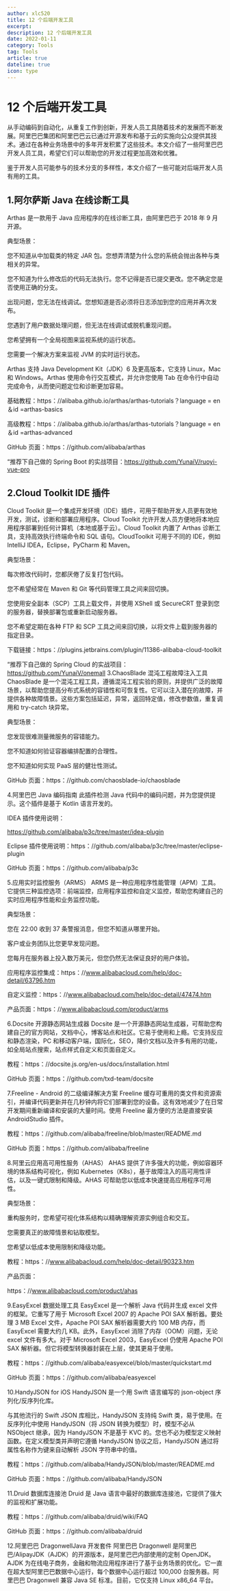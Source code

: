 ```yaml
---
author: xlc520
title: 12 个后端开发工具
excerpt: 
description: 12 个后端开发工具
date: 2022-01-11
category: Tools
tag: Tools
article: true
dateline: true
icon: type
---
```


# 12 个后端开发工具

从手动编码到自动化，从重复工作到创新，开发人员工具随着技术的发展而不断发展。阿里巴巴集团和阿里巴巴云已通过开源发布和基于云的实施向公众提供其技术。通过在各种业务场景中的多年开发积累了这些技术。本文介绍了一些阿里巴巴开发人员工具，希望它们可以帮助您的开发过程更加高效和优雅。

鉴于开发人员可能参与的技术分支的多样性，本文介绍了一些可能对后端开发人员有用的工具。

## 1.阿尔萨斯 Java 在线诊断工具

Arthas 是一款用于 Java 应用程序的在线诊断工具，由阿里巴巴于 2018 年 9 月开源。

典型场景：

您不知道从中加载类的特定 JAR 包。您想弄清楚为什么您的系统会抛出各种与类相关的异常。

您不知道为什么修改后的代码无法执行。您不记得是否已提交更改。您不确定您是否使用正确的分支。

出现问题，您无法在线调试。您想知道是否必须将日志添加到您的应用并再次发布。

您遇到了用户数据处理问题，但无法在线调试或脱机重现问题。

您希望拥有一个全局视图来监视系统的运行状态。

您需要一个解决方案来监视 JVM 的实时运行状态。

Arthas 支持 Java Development Kit（JDK）6 及更高版本，它支持 Linux，Mac 和 Windows。Arthas 使用命令行交互模式，并允许您使用 Tab
在命令行中自动完成命令，从而使问题定位和诊断更加容易。

基础教程：https：//alibaba.github.io/arthas/arthas-tutorials？language = en＆id =arthas-basics

高级教程：https：//alibaba.github.io/arthas/arthas-tutorials？language = en＆id =arthas-advanced

GitHub 页面：https：//github.com/alibaba/arthas

“推荐下自己做的 Spring Boot 的实战项目：<https://github.com/YunaiV/ruoyi-vue-pro>

## 2.Cloud Toolkit IDE 插件

Cloud Toolkit 是一个集成开发环境（IDE）插件，可用于帮助开发人员更有效地开发，测试，诊断和部署应用程序。Cloud Toolkit
允许开发人员方便地将本地应用程序部署到任何计算机（本地或基于云）。Cloud Toolkit 内置了 Arthas 诊断工具，支持高效执行终端命令和
SQL 语句。CloudToolkit 可用于不同的 IDE，例如 IntelliJ IDEA，Eclipse，PyCharm 和 Maven。

典型场景：

每次修改代码时，您都厌倦了反复打包代码。

您不希望经常在 Maven 和 Git 等代码管理工具之间来回切换。

您使用安全副本（SCP）工具上载文件，并使用 XShell 或 SecureCRT 登录到您的服务器，替换部署包或重新启动服务器。

您不希望定期在各种 FTP 和 SCP 工具之间来回切换，以将文件上载到服务器的指定目录。

下载链接：https：//plugins.jetbrains.com/plugin/11386-alibaba-cloud-toolkit

“推荐下自己做的 Spring Cloud 的实战项目：<https://github.com/YunaiV/onemall>
3.ChaosBlade 混沌工程故障注入工具
ChaosBlade 是一个混沌工程工具，遵循混沌工程实验的原则，并提供广泛的故障场景，以帮助您提高分布式系统的容错性和可恢复性。它可以注入潜在的故障，并提供各种故障情景。这些方案包括延迟，异常，返回特定值，修改参数值，重复调用和
try-catch 块异常。

典型场景：

您发现很难测量微服务的容错能力。

您不知道如何验证容器编排配置的合理性。

您不知道如何实现 PaaS 层的健壮性测试。

GitHub 页面：https：//github.com/chaosblade-io/chaosblade

4.阿里巴巴 Java 编码指南
此插件检测 Java 代码中的编码问题，并为您提供提示。这个插件是基于 Kotlin 语言开发的。

IDEA 插件使用说明：

<https://github.com/alibaba/p3c/tree/master/idea-plugin>

Eclipse 插件使用说明：https：//github.com/alibaba/p3c/tree/master/eclipse-plugin

GitHub 页面：https：//github.com/alibaba/p3c

5.应用实时监控服务（ARMS）
ARMS 是一种应用程序性能管理（APM）工具。它提供三种监控选项：前端监控，应用程序监控和自定义监控，帮助您构建自己的实时应用程序性能和业务监控功能。

典型场景：

您在 22:00 收到 37 条警报消息，但您不知道从哪里开始。

客户或业务团队比您更早发现问题。

您每月在服务器上投入数万美元，但您仍然无法保证良好的用户体验。

应用程序监控集成：https：//www.alibabacloud.com/help/doc-detail/63796.htm

自定义监控：https：//www.alibabacloud.com/help/doc-detail/47474.htm

产品页面：https：//www.alibabacloud.com/product/arms

6.Docsite 开源静态网站生成器
Docsite 是一个开源静态网站生成器，可帮助您构建自己的官方网站，文档中心，博客站点和社区。它易于使用和上瘾。它支持反应和静态渲染，PC
和移动客户端，国际化，SEO，降价文档以及许多有用的功能，如全局站点搜索，站点样式自定义和页面自定义。

教程：https：//docsite.js.org/en-us/docs/installation.html

GitHub 页面：https：//github.com/txd-team/docsite

7.Freeline - Android 的二级编译解决方案
Freeline 缓存可重用的类文件和资源索引，并编译代码更新并在几秒钟内将它们部署到您的设备。这有效地减少了在日常开发期间重新编译和安装的大量时间。使用
Freeline 最方便的方法是直接安装 AndroidStudio 插件。

教程：https：//github.com/alibaba/freeline/blob/master/README.md

GitHub 页面：https：//github.com/alibaba/freeline

8.阿里云应用高可用性服务（AHAS）
AHAS 提供了许多强大的功能，例如容器环境的体系结构可视化，例如 Kubernetes（K8s），基于故障注入的高可用性评估，以及一键式限制和降级。AHAS
可帮助您以低成本快速提高应用程序可用性。

典型场景：

重构服务时，您希望可视化体系结构以精确理解资源实例组合和交互。

您需要真正的故障情景和钻取模型。

您希望以低成本使用限制和降级功能。

教程：https：//www.alibabacloud.com/help/doc-detail/90323.htm

产品页面：

https：//www.alibabacloud.com/product/ahas

9.EasyExcel 数据处理工具
EasyExcel 是一个解析 Java 代码并生成 excel 文件的框架。它重写了用于 Microsoft Excel 2007 的 Apache POI SAX 解析器。要处理
3 MB Excel 文件，Apache POI SAX 解析器需要大约 100 MB 内存，而 EasyExcel 需要大约几 KB。此外，EasyExcel 消除了内存（OOM）问题，无论
excel 文件有多大。对于 Microsoft Excel 2003，EasyExcel 仍使用 Apache POI SAX 解析器。但它将模型转换器封装在上层，使其更易于使用。

教程：https：//github.com/alibaba/easyexcel/blob/master/quickstart.md

GitHub 页面：https：//github.com/alibaba/easyexcel

10.HandyJSON for iOS
HandyJSON 是一个用 Swift 语言编写的 json-object 序列化/反序列化库。

与其他流行的 Swift JSON 库相比，HandyJSON 支持纯 Swift 类，易于使用。在反序列化中使用 HandyJSON（将 JSON 转换为模型）时，模型不必从
NSObject 继承，因为 HandyJSON 不是基于 KVC 的。您也不必为模型定义映射函数。在定义模型类并声明它遵循 HandyJSON
协议之后，HandyJSON 通过将属性名称作为键来自动解析 JSON 字符串中的值。

教程：https：//github.com/alibaba/HandyJSON/blob/master/README.md

GitHub 页面：https：//github.com/alibaba/HandyJSON

11.Druid 数据库连接池
Druid 是 Java 语言中最好的数据库连接池，它提供了强大的监视和扩展功能。

教程：https：//github.com/alibaba/druid/wiki/FAQ

GitHub 页面：https：//github.com/alibaba/druid

12.阿里巴巴 DragonwellJava 开发套件
阿里巴巴 Dragonwell 是阿里巴巴/AlipayJDK（AJDK）的开源版本，是阿里巴巴内部使用的定制 OpenJDK。AJDK
为在线电子商务，金融和物流应用程序进行了基于业务场景的优化。它一直在超大型阿里巴巴数据中心运行，每个数据中心运行超过
100,000 台服务器。阿里巴巴 Dragonwell 兼容 Java SE 标准。目前，它仅支持 Linux x86_64 平台。
